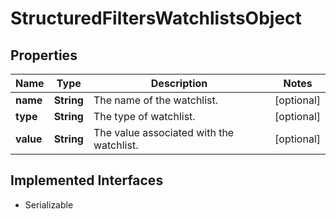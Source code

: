 

# StructuredFiltersWatchlistsObject


## Properties

Name | Type | Description | Notes
------------ | ------------- | ------------- | -------------
**name** | **String** | The name of the watchlist. |  [optional]
**type** | **String** | The type of watchlist. |  [optional]
**value** | **String** | The value associated with the watchlist. |  [optional]


## Implemented Interfaces

* Serializable


